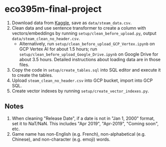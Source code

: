 # eco395m-final-project

1. Download data from [Kaggle](https://www.kaggle.com/datasets/nikatomashvili/steam-games-dataset), save as `data/steam_data.csv`.
2. Clean data and use sentence transformer to create a column with vectors/embeddings by running `setup/clean_before_upload.py`, output `data/steam_clean_no_header.csv`.
    - Alternatively, run `setup/clean_before_upload_GCP_Vertex.ipynb` on GCP Vertex AI for about 1.5 hours; run `setup/clean_before_upload_Google_Drive.ipynb` on Google Drive for about 3.5 hours. Detailed instructions about loading data are in those files.
3. Copy the code in `setup/create_tables.sql` into SQL editor and execute it to create the tables.
4. Upload `steam_clean_no_header.csv` into GCP bucket, import into GCP SQL.
5. Create vector indexes by running `setup/create_vector_indexes.py`.

## Notes
1. When cleaning "Release Date", if a date is not in "Jan 1, 2000" format, set it to NaT/NaN. This includes "Apr 2019", "Apr-2019", "Coming soon", etc.
2. Game name has non-English (e.g. French), non-alphabetical (e.g. Chinese), and non-character (e.g. emoji) words.
